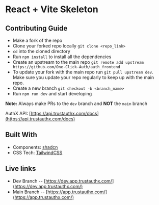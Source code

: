 # React + Vite Skeleton

## Contributing Guide

- Make a fork of the repo
- Clone your forked repo locally `git clone <repo_link>`
- `cd` into the cloned directory
- Run `npm install` to install all the dependencies
- Create an upstream to the main repo `git remote add upstream https://github.com/One-Click-Auth/auth_frontend`
- To update your fork with the main repo run `git pull upstream dev`. Make sure you update your repo regularly to keep up with the main repo.
- Create a new branch `git checkout -b <branch_name>`
- Run `npm run dev` and start developing

**Note:** Always make PRs to the `dev` branch and **NOT** the `main` branch

AuthX API: [https://api.trustauthx.com/docs](https://api.trustauthx.com/docs)

## Built With

- Components: [shadcn](https://ui.shadcn.com/)
- CSS Tech: [TailwindCSS](https://tailwindcss.com/)

## Live links

- Dev Branch -- [https://dev.app.trustauthx.com/](https://dev.app.trustauthx.com/)
- Main Branch -- [https://app.trustauthx.com/](https://app.trustauthx.com/)
